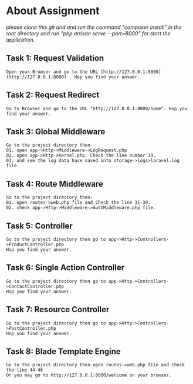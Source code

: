 # About Assignment
*please clone this git and and run the command "composer install" in the root directory and run "php artisan serve --port=8000" for start the application.*

## Task 1: Request Validation
```
Open your Browser and go to the URL [http://127.0.0.1:8000](http://127.0.0.1:8000) . Hop you find your answer.
```
## Task 2: Request Redirect
```
Go to Browser and go to the URL "http://127.0.0.1:8000/home". Hop you find your answer.
```
## Task 3: Global Middleware
```
Go to the project directory then-
01. open app->Http->Middleware->LogRequest.php
02. open app->Http->Kernel.php. Check the line number 19.
03. and see the log data have saved into storage->logs>laravel.log file.
```
## Task 4: Route Middleware
```
Go to the project directory then-
01. open routes->web.php file and Check the line 31-39.
02. check app->Http->Middleware->AuthMiddleware.php file.
```
## Task 5: Controller
```
Go to the project directory then go to app->Http->Controllers->ProductController.php
Hop you find your answer.
```
## Task 6: Single Action Controller
```
Go to the project directory then go to app->Http->Controllers->ContactController.php
Hop you find your answer.
```
## Task 7: Resource Controller
```
Go to the project directory then go to app->Http->Controllers->PostController.php
Hop you find your answer.
```
## Task 8: Blade Template Engine
```
Go to the project directory then open routes->web.php file and Check the line 44-46
Or you may go to http://127.0.0.1:8000/welcome on your browser.
```
